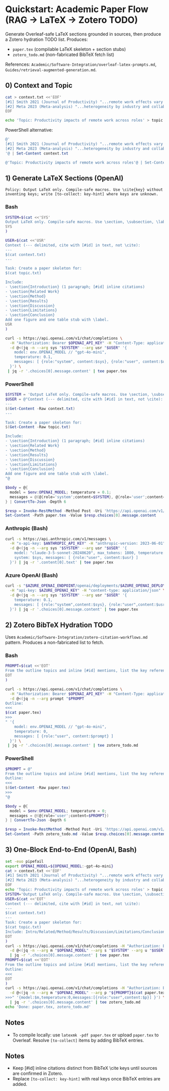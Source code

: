 # Quickstart: Academic Paper Flow (RAG → LaTeX → Zotero TODO)

Generate Overleaf-safe LaTeX sections grounded in sources, then produce a Zotero hydration TODO list. Produces:
- `paper.tex` (compilable LaTeX skeleton + section stubs)
- `zotero_todo.md` (non-fabricated BibTeX fetch list)

References: `Academic/Software-Integration/overleaf-latex-prompts.md`, `Guides/retrieval-augmented-generation.md`.

## 0) Context and Topic
```bash
cat > context.txt <<'EOF'
[#1] Smith 2021 (Journal of Productivity) "...remote work effects vary by autonomy..."
[#2] Meta 2023 (Meta-analysis) "...heterogeneity by industry and collaboration intensity..."
EOF

echo 'Topic: Productivity impacts of remote work across roles' > topic.txt
```

PowerShell alternative:
```powershell
@'
[#1] Smith 2021 (Journal of Productivity) "...remote work effects vary by autonomy..."
[#2] Meta 2023 (Meta-analysis) "...heterogeneity by industry and collaboration intensity..."
'@ | Set-Content context.txt

@'Topic: Productivity impacts of remote work across roles'@ | Set-Content topic.txt
```

## 1) Generate LaTeX Sections (OpenAI)
```
Policy: Output LaTeX only. Compile-safe macros. Use \cite{key} without inventing keys; write [to-collect: key-hint] where keys are unknown.
```

### Bash
```bash
SYSTEM=$(cat <<'SYS'
Output LaTeX only. Compile-safe macros. Use \section, \subsection, \label. Use \cite{key} only if a real key is provided; otherwise write [to-collect: key-hint]. No commentary.
SYS
)

USER=$(cat <<'USR'
Context (--- delimited, cite with [#id] in text, not \cite):
---
$(cat context.txt)
---

Task: Create a paper skeleton for:
$(cat topic.txt)

Include:
- \section{Introduction} (1 paragraph; [#id] inline citations)
- \section{Related Work}
- \section{Method}
- \section{Results}
- \section{Discussion}
- \section{Limitations}
- \section{Conclusion}
Add one figure and one table stub with \label.
USR
)

curl -s https://api.openai.com/v1/chat/completions \
  -H "Authorization: Bearer $OPENAI_API_KEY" -H "Content-Type: application/json" \
  -d @<(jq -n --arg sys "$SYSTEM" --arg usr "$USER" '{
    model: env.OPENAI_MODEL // "gpt-4o-mini",
    temperature: 0.1,
    messages: [ {role:"system", content:$sys}, {role:"user", content:$usr} ]
  }') \
 | jq -r '.choices[0].message.content' | tee paper.tex
```

### PowerShell
```powershell
$SYSTEM = 'Output LaTeX only. Compile-safe macros. Use \section, \subsection, \label. Use \cite{key} only if a real key is provided; otherwise write [to-collect: key-hint]. No commentary.'
$USER = @"Context (--- delimited, cite with [#id] in text, not \cite):
---
$(Get-Content -Raw context.txt)
---

Task: Create a paper skeleton for:
$(Get-Content -Raw topic.txt)

Include:
- \section{Introduction} (1 paragraph; [#id] inline citations)
- \section{Related Work}
- \section{Method}
- \section{Results}
- \section{Discussion}
- \section{Limitations}
- \section{Conclusion}
Add one figure and one table stub with \label.
"@

$body = @{ 
  model = $env:OPENAI_MODEL; temperature = 0.1;
  messages = @(@{role='system';content=$SYSTEM}, @{role='user';content=$USER})
} | ConvertTo-Json -Depth 6

$resp = Invoke-RestMethod -Method Post -Uri 'https://api.openai.com/v1/chat/completions' -Headers @{Authorization = "Bearer $env:OPENAI_API_KEY"} -ContentType 'application/json' -Body $body
Set-Content -Path paper.tex -Value $resp.choices[0].message.content
```

### Anthropic (Bash)
```bash
curl -s https://api.anthropic.com/v1/messages \
  -H "x-api-key: $ANTHROPIC_API_KEY" -H "anthropic-version: 2023-06-01" -H "content-type: application/json" \
  -d @<(jq -n --arg sys "$SYSTEM" --arg usr "$USER" '{
    model: "claude-3-5-sonnet-20240620", max_tokens: 1800, temperature: 0.1,
    system: $sys, messages: [ {role:"user", content:$usr} ]
  }') | jq -r '.content[0].text' | tee paper.tex
```

### Azure OpenAI (Bash)
```bash
curl -s "$AZURE_OPENAI_ENDPOINT/openai/deployments/$AZURE_OPENAI_DEPLOYMENT/chat/completions?api-version=$AZURE_OPENAI_API_VERSION" \
  -H "api-key: $AZURE_OPENAI_KEY" -H "content-type: application/json" \
  -d @<(jq -n --arg sys "$SYSTEM" --arg usr "$USER" '{
    temperature: 0.1,
    messages: [ {role:"system",content:$sys}, {role:"user",content:$usr} ]
  }') | jq -r '.choices[0].message.content' | tee paper.tex
```

## 2) Zotero BibTeX Hydration TODO
Uses `Academic/Software-Integration/zotero-citation-workflows.md` pattern. Produces a non-fabricated list to fetch.

### Bash
```bash
PROMPT=$(cat <<'EOT'
From the outline topics and inline [#id] mentions, list the key references to collect. Do not fabricate. For each item output: [to-collect] title | venue | year | DOI/URL if known | suggested BibTeX key.
EOT
)

curl -s https://api.openai.com/v1/chat/completions \
  -H "Authorization: Bearer $OPENAI_API_KEY" -H "Content-Type: application/json" \
  -d @<(jq -n --arg prompt "$PROMPT
Outline:
<<<
$(cat paper.tex)
>>>
" '{
    model: env.OPENAI_MODEL // "gpt-4o-mini",
    temperature: 0,
    messages: [ {role:"user", content:$prompt} ]
  }') \
 | jq -r '.choices[0].message.content' | tee zotero_todo.md
```

### PowerShell
```powershell
$PROMPT = @"
From the outline topics and inline [#id] mentions, list the key references to collect. Do not fabricate. For each item output: [to-collect] title | venue | year | DOI/URL if known | suggested BibTeX key.
Outline:
<<<
$(Get-Content -Raw paper.tex)
>>>
"@

$body = @{ 
  model = $env:OPENAI_MODEL; temperature = 0;
  messages = @(@{role='user';content=$PROMPT})
} | ConvertTo-Json -Depth 6

$resp = Invoke-RestMethod -Method Post -Uri 'https://api.openai.com/v1/chat/completions' -Headers @{Authorization = "Bearer $env:OPENAI_API_KEY"} -ContentType 'application/json' -Body $body
Set-Content -Path zotero_todo.md -Value $resp.choices[0].message.content
```

## 3) One-Block End-to-End (OpenAI, Bash)
```bash
set -euo pipefail
export OPENAI_MODEL=${OPENAI_MODEL:-gpt-4o-mini}
cat > context.txt <<'EOF'
[#1] Smith 2021 (Journal of Productivity) "...remote work effects vary by autonomy..."
[#2] Meta 2023 (Meta-analysis) "...heterogeneity by industry and collaboration intensity..."
EOF
echo 'Topic: Productivity impacts of remote work across roles' > topic.txt
SYSTEM='Output LaTeX only. Compile-safe macros. Use \section, \subsection, \label. Use \cite{key} only if a real key is provided; otherwise write [to-collect: key-hint]. No commentary.'
USER=$(cat <<'EOT'
Context (--- delimited, cite with [#id] in text, not \cite):
---
$(cat context.txt)
---
Task: Create a paper skeleton for:
$(cat topic.txt)
Include: Intro/Related/Method/Results/Discussion/Limitations/Conclusion; add one figure and table with labels.
EOT
)
curl -s https://api.openai.com/v1/chat/completions -H "Authorization: Bearer $OPENAI_API_KEY" -H 'Content-Type: application/json' \
  -d @<(jq -n --arg m "$OPENAI_MODEL" --arg s "$SYSTEM" --arg u "$USER" '{model:$m,temperature:0.1,messages:[{role:"system",content:$s},{role:"user",content:$u}] }') \
  | jq -r '.choices[0].message.content' | tee paper.tex
PROMPT=$(cat <<'EOT'
From the outline topics and inline [#id] mentions, list the key references to collect. Do not fabricate. For each item output: [to-collect] title | venue | year | DOI/URL if known | suggested BibTeX key.
Outline:
<<<
EOT
)
curl -s https://api.openai.com/v1/chat/completions -H "Authorization: Bearer $OPENAI_API_KEY" -H 'Content-Type: application/json' \
  -d @<(jq -n --arg m "$OPENAI_MODEL" --arg p "${PROMPT}$(cat paper.tex)
>>>" '{model:$m,temperature:0,messages:[{role:"user",content:$p}] }') \
  | jq -r '.choices[0].message.content' | tee zotero_todo.md
echo 'Done: paper.tex, zotero_todo.md'
```

## Notes
- To compile locally: use `latexmk -pdf paper.tex` or upload `paper.tex` to Overleaf. Resolve `[to-collect]` items by adding BibTeX entries.

## Notes
- Keep [#id] inline citations distinct from BibTeX \cite keys until sources are confirmed in Zotero.
- Replace `[to-collect: key-hint]` with real keys once BibTeX entries are added.
